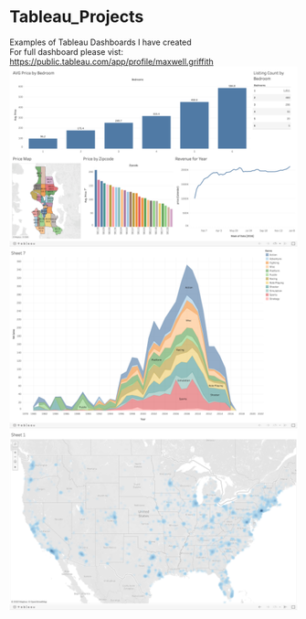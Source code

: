 # Tableau_Projects
Examples of Tableau Dashboards I have created <br>
For full dashboard please vist: https://public.tableau.com/app/profile/maxwell.griffith
![alt text](https://raw.githubusercontent.com/maxwellgriffith345/Tableau_Projects/main/Screen%20Shot%202022-08-29%20at%2011.23.14%20AM.png)
![alt text](https://raw.githubusercontent.com/maxwellgriffith345/Tableau_Projects/main/Screen%20Shot%202022-08-29%20at%2011.38.51%20AM.png)
![alt text](https://raw.githubusercontent.com/maxwellgriffith345/Tableau_Projects/main/Screen%20Shot%202022-08-29%20at%2011.39.47%20AM.png)
